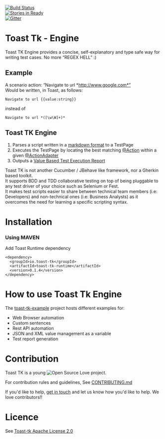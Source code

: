 [![Build Status](https://travis-ci.org/toast-tk/toast-tk-engine.svg?branch=master)](https://travis-ci.org/toast-tk/toast-tk-engine)  
[![Stories in Ready](https://badge.waffle.io/toast-tk/toast-tk-engine.svg?label=ready&title=Ready)](http://waffle.io/toast-tk/toast-tk-engine)  
[![Gitter](https://badges.gitter.im/toast-tk/toast-tk-engine.svg)](https://gitter.im/toast-tk/toast-tk-engine?utm_source=badge&utm_medium=badge&utm_campaign=pr-badge)

# Toast Tk - Engine

Toast TK Engine provides a concise, self-explanatory and type safe way for writing test cases. No more “REGEX HELL” :)

## Example
A scenario action: “Navigate to url *http://www.google.com*”  
Would be written, in Toast, as follows: 
```
Navigate to url {{value:string}} 
```
instead of 
```
Navigate to url *([\w\W]+)*
```

## Toast TK Engine
1. Parses a script written in a [markdown format](https://github.com/toast-tk/toast-tk-engine/wiki/how-to-create-a-scenario) to a TestPage
2. Executes the TestPage by locating the best matching [@Action](https://github.com/toast-tk/toast-tk-engine/wiki/how-to-declare-new-actions) within a given [@ActionAdapter](https://github.com/toast-tk/toast-tk-engine/wiki/how-to-declare-new-actions) 
3. Outputs a [Value Based Test Execution Report]()

Toast TK is not another Cucumber / JBehave like framework, nor a Gherkin based toolkit.  
It supports BDD and TDD collaborative testing on top of being pluggable to any test driver of your choice such as Selenium or Fest.  
It makes test scripts easier to share between technical team members (i.e: Developers) and non-technical ones (i.e: Business Analysts) as it overcomes the need for learning a specific scripting syntax.

# Installation
### Using MAVEN

Add Toast Runtime dependency
```
<dependency>
  <groupId>io.toast-tk</groupId>
  <artifactId>toast-tk-runtime</artifactId>
  <version>0.1.4</version>
</dependency>
```

# How to use Toast Tk Engine

The [toast-tk-example](https://github.com/toast-tk/toast-tk-examples) project hosts different examples for:
- Web Browser automation
- Custom sentences
- Rest API automation
- JSON and XML value management as a variable
- Test report generation

# Contribution

Toast TK is a young ![Open Source Love](https://badges.frapsoft.com/os/v3/open-source.svg?v=103) project.  

For contribution rules and guidelines, See [CONTRIBUTING.md](https://github.com/toast-tk/toast-tk-engine/blob/snapshot/CONTRIBUTING.md)

If you'd like to help, [get in touch](https://gitter.im/toast-tk/toast-tk-engine) and let us know how you'd like to help. We love contributors!! 

# Licence
See [Toast-tk Apache License 2.0](https://github.com/toast-tk/toast-tk-engine/blob/snapshot/LICENSE.md)
